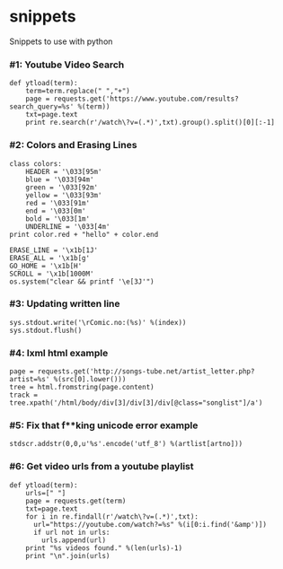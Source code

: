 # snippets
Snippets to use with python

### #1: Youtube Video Search
```
def ytload(term):
    term=term.replace(" ","+")
    page = requests.get('https://www.youtube.com/results?search_query=%s' %(term))
    txt=page.text
    print re.search(r'/watch\?v=(.*)',txt).group().split()[0][:-1]
```
### #2: Colors and Erasing Lines
```
class colors:
    HEADER = '\033[95m'
    blue = '\033[94m'
    green = '\033[92m'
    yellow = '\033[93m'
    red = '\033[91m'
    end = '\033[0m'
    bold = '\033[1m'
    UNDERLINE = '\033[4m'
print color.red + "hello" + color.end
```
```
ERASE_LINE = '\x1b[1J'
ERASE_ALL = '\x1b[g'
GO_HOME = '\x1b[H'
SCROLL = '\x1b[1000M'
os.system("clear && printf '\e[3J'")
```
### #3: Updating written line
```
sys.stdout.write('\rComic.no:(%s)' %(index))
sys.stdout.flush()
```
### #4: lxml html example
```
page = requests.get('http://songs-tube.net/artist_letter.php?artist=%s' %(src[0].lower()))
tree = html.fromstring(page.content)
track = tree.xpath('/html/body/div[3]/div[3]/div[@class="songlist"]/a')
```
### #5: Fix that f**king unicode error example
```
stdscr.addstr(0,0,u'%s'.encode('utf_8') %(artlist[artno]))
```
### #6: Get video urls from a youtube playlist
```
def ytload(term):
    urls=[" "]
    page = requests.get(term)
    txt=page.text
    for i in re.findall(r'/watch\?v=(.*)',txt):
      url="https://youtube.com/watch?=%s" %(i[0:i.find('&amp')])
      if url not in urls:
        urls.append(url)
    print "%s videos found." %(len(urls)-1)
    print "\n".join(urls)
```
